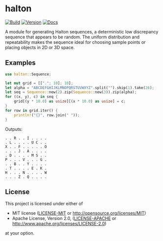 # halton

[![Build](https://travis-ci.org/matsadler/halton.svg?branch=master)](https://travis-ci.org/matsadler/halton)
[![Version](https://img.shields.io/crates/v/halton.svg)](https://crates.io/crates/halton)
[![Docs](https://docs.rs/halton/badge.svg)](https://docs.rs/halton)

A module for generating Halton sequences, a deterministic low discrepancy
sequence that appears to be random. The uniform distribution and
repeatability makes the sequence ideal for choosing sample points or
placing objects in 2D or 3D space.

## Examples

``` rust
use halton::Sequence;

let mut grid = [["."; 10]; 10];
let alpha = "ABCDEFGHIJKLMNOPQRSTUVWXYZ".split("").skip(1).take(26);
let seq = Sequence::new(2).zip(Sequence::new(3)).zip(alpha);
for ((x, y), c) in seq {
    grid[(y * 10.0) as usize][(x * 10.0) as usize] = c;
}
for row in grid.iter() {
    println!("{}", row.join(" "));
}
```

Outputs:

``` text
. . R . . I . . . .
. L . . . . U C . .
X . . F . . . . . O
. . . J . A . . . .
. D . . . . M S . .
P . . . V . . . G .
. . B . . Y . . . .
. T . . . . E . K .
H . . . N . . . . W
. . . Z . Q . . . .
```

## License

This project is licensed under either of

 * MIT license ([LICENSE-MIT](LICENSE-MIT) or
   http://opensource.org/licenses/MIT)
 * Apache License, Version 2.0, ([LICENSE-APACHE](LICENSE-APACHE) or
   http://www.apache.org/licenses/LICENSE-2.0)

at your option.
